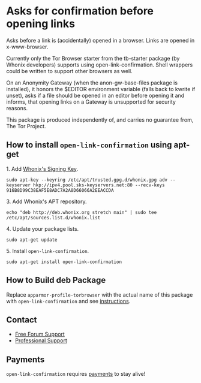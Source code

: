 # Asks for confirmation before opening links #

Asks before a link is (accidentally) opened in a browser. Links are opened in
x-www-browser.

Currently only the Tor Browser starter from the tb-starter package (by Whonix
developers) supports using open-link-confirmation. Shell wrappers could be
written to support other browsers as well.

On an Anonymity Gateway (when the anon-gw-base-files package is installed), it
honors the $EDITOR environment variable (falls back to kwrite if unset), asks
if a file should be opened in an editor before opening it and informs, that
opening links on a Gateway is unsupported for security reasons.

This package is produced independently of, and carries no guarantee from,
The Tor Project.
## How to install `open-link-confirmation` using apt-get ##

1\. Add [Whonix's Signing Key](https://www.whonix.org/wiki/Whonix_Signing_Key).

```
sudo apt-key --keyring /etc/apt/trusted.gpg.d/whonix.gpg adv --keyserver hkp://ipv4.pool.sks-keyservers.net:80 --recv-keys 916B8D99C38EAF5E8ADC7A2A8D66066A2EEACCDA
```

3\. Add Whonix's APT repository.

```
echo "deb http://deb.whonix.org stretch main" | sudo tee /etc/apt/sources.list.d/whonix.list
```

4\. Update your package lists.

```
sudo apt-get update
```

5\. Install `open-link-confirmation`.

```
sudo apt-get install open-link-confirmation
```

## How to Build deb Package ##

Replace `apparmor-profile-torbrowser` with the actual name of this package with `open-link-confirmation` and see [instructions](https://www.whonix.org/wiki/Dev/Build_Documentation/apparmor-profile-torbrowser).

## Contact ##

* [Free Forum Support](https://forums.whonix.org)
* [Professional Support](https://www.whonix.org/wiki/Professional_Support)

## Payments ##

`open-link-confirmation` requires [payments](https://www.whonix.org/wiki/Payments) to stay alive!

